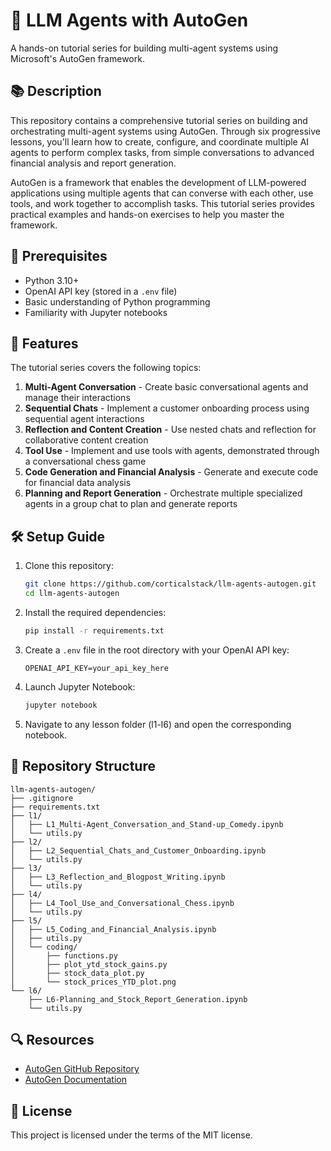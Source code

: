 # 🤖 LLM Agents with AutoGen

A hands-on tutorial series for building multi-agent systems using Microsoft's AutoGen framework.

## 📚 Description

This repository contains a comprehensive tutorial series on building and orchestrating multi-agent systems using AutoGen. Through six progressive lessons, you'll learn how to create, configure, and coordinate multiple AI agents to perform complex tasks, from simple conversations to advanced financial analysis and report generation.

AutoGen is a framework that enables the development of LLM-powered applications using multiple agents that can converse with each other, use tools, and work together to accomplish tasks. This tutorial series provides practical examples and hands-on exercises to help you master the framework.

## 🔧 Prerequisites

- Python 3.10+
- OpenAI API key (stored in a `.env` file)
- Basic understanding of Python programming
- Familiarity with Jupyter notebooks

## 🚀 Features

The tutorial series covers the following topics:

1. **Multi-Agent Conversation** - Create basic conversational agents and manage their interactions
2. **Sequential Chats** - Implement a customer onboarding process using sequential agent interactions
3. **Reflection and Content Creation** - Use nested chats and reflection for collaborative content creation
4. **Tool Use** - Implement and use tools with agents, demonstrated through a conversational chess game
5. **Code Generation and Financial Analysis** - Generate and execute code for financial data analysis
6. **Planning and Report Generation** - Orchestrate multiple specialized agents in a group chat to plan and generate reports

## 🛠️ Setup Guide

1. Clone this repository:
   ```bash
   git clone https://github.com/corticalstack/llm-agents-autogen.git
   cd llm-agents-autogen
   ```

2. Install the required dependencies:
   ```bash
   pip install -r requirements.txt
   ```

3. Create a `.env` file in the root directory with your OpenAI API key:
   ```
   OPENAI_API_KEY=your_api_key_here
   ```

4. Launch Jupyter Notebook:
   ```bash
   jupyter notebook
   ```

5. Navigate to any lesson folder (l1-l6) and open the corresponding notebook.

## 📂 Repository Structure

```
llm-agents-autogen/
├── .gitignore
├── requirements.txt
├── l1/
│   ├── L1_Multi-Agent_Conversation_and_Stand-up_Comedy.ipynb
│   └── utils.py
├── l2/
│   ├── L2_Sequential_Chats_and_Customer_Onboarding.ipynb
│   └── utils.py
├── l3/
│   ├── L3_Reflection_and_Blogpost_Writing.ipynb
│   └── utils.py
├── l4/
│   ├── L4_Tool_Use_and_Conversational_Chess.ipynb
│   └── utils.py
├── l5/
│   ├── L5_Coding_and_Financial_Analysis.ipynb
│   ├── utils.py
│   └── coding/
│       ├── functions.py
│       ├── plot_ytd_stock_gains.py
│       ├── stock_data_plot.py
│       └── stock_prices_YTD_plot.png
└── l6/
    ├── L6-Planning_and_Stock_Report_Generation.ipynb
    └── utils.py
```

## 🔍 Resources

- [AutoGen GitHub Repository](https://github.com/microsoft/autogen)
- [AutoGen Documentation](https://microsoft.github.io/autogen/)

## 📝 License

This project is licensed under the terms of the MIT license.
